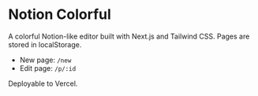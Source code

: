# Notion Colorful

A colorful Notion-like editor built with Next.js and Tailwind CSS. Pages are stored in localStorage.

- New page: `/new`
- Edit page: `/p/:id`

Deployable to Vercel.
